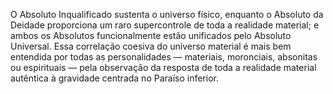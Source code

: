 ﻿O Absoluto Inqualificado sustenta o universo físico, enquanto o Absoluto da Deidade proporciona um raro supercontrole de toda a realidade material; e ambos os Absolutos funcionalmente estão unificados pelo Absoluto Universal. Essa correlação coesiva do universo material é mais bem entendida por todas as personalidades — materiais, moronciais, absonitas ou espirituais — pela observação da resposta de toda a realidade material autêntica à gravidade centrada no Paraíso inferior.